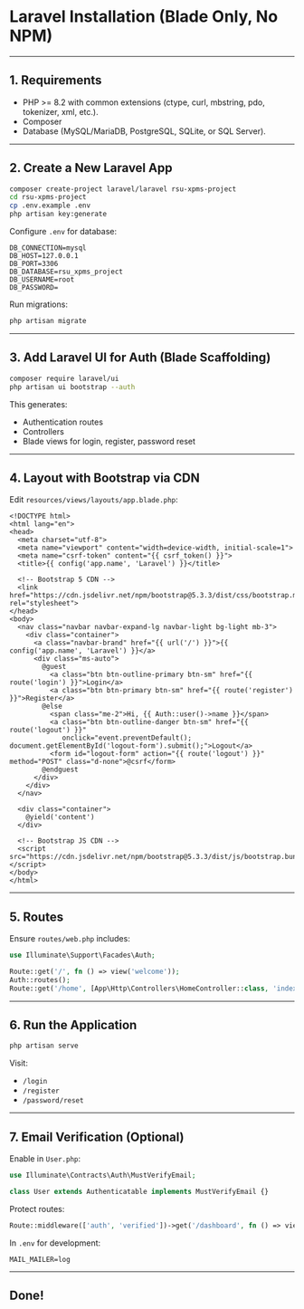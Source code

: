 # Laravel Installation (Blade Only, No NPM)
------------------------------------------------------------------------

## 1. Requirements

-   PHP \>= 8.2 with common extensions (ctype, curl, mbstring, pdo,
    tokenizer, xml, etc.).
-   Composer
-   Database (MySQL/MariaDB, PostgreSQL, SQLite, or SQL Server).

------------------------------------------------------------------------

## 2. Create a New Laravel App

``` bash
composer create-project laravel/laravel rsu-xpms-project
cd rsu-xpms-project
cp .env.example .env
php artisan key:generate
```

Configure `.env` for database:

    DB_CONNECTION=mysql
    DB_HOST=127.0.0.1
    DB_PORT=3306
    DB_DATABASE=rsu_xpms_project
    DB_USERNAME=root
    DB_PASSWORD=

Run migrations:

``` bash
php artisan migrate
```

------------------------------------------------------------------------

## 3. Add Laravel UI for Auth (Blade Scaffolding)

``` bash
composer require laravel/ui
php artisan ui bootstrap --auth
```

This generates:

-   Authentication routes
-   Controllers
-   Blade views for login, register, password reset

------------------------------------------------------------------------

## 4. Layout with Bootstrap via CDN

Edit `resources/views/layouts/app.blade.php`:

``` blade
<!DOCTYPE html>
<html lang="en">
<head>
  <meta charset="utf-8">
  <meta name="viewport" content="width=device-width, initial-scale=1">
  <meta name="csrf-token" content="{{ csrf_token() }}">
  <title>{{ config('app.name', 'Laravel') }}</title>

  <!-- Bootstrap 5 CDN -->
  <link href="https://cdn.jsdelivr.net/npm/bootstrap@5.3.3/dist/css/bootstrap.min.css" rel="stylesheet">
</head>
<body>
  <nav class="navbar navbar-expand-lg navbar-light bg-light mb-3">
    <div class="container">
      <a class="navbar-brand" href="{{ url('/') }}">{{ config('app.name', 'Laravel') }}</a>
      <div class="ms-auto">
        @guest
          <a class="btn btn-outline-primary btn-sm" href="{{ route('login') }}">Login</a>
          <a class="btn btn-primary btn-sm" href="{{ route('register') }}">Register</a>
        @else
          <span class="me-2">Hi, {{ Auth::user()->name }}</span>
          <a class="btn btn-outline-danger btn-sm" href="{{ route('logout') }}"
             onclick="event.preventDefault(); document.getElementById('logout-form').submit();">Logout</a>
          <form id="logout-form" action="{{ route('logout') }}" method="POST" class="d-none">@csrf</form>
        @endguest
      </div>
    </div>
  </nav>

  <div class="container">
    @yield('content')
  </div>

  <!-- Bootstrap JS CDN -->
  <script src="https://cdn.jsdelivr.net/npm/bootstrap@5.3.3/dist/js/bootstrap.bundle.min.js"></script>
</body>
</html>
```

------------------------------------------------------------------------

## 5. Routes

Ensure `routes/web.php` includes:

``` php
use Illuminate\Support\Facades\Auth;

Route::get('/', fn () => view('welcome'));
Auth::routes();
Route::get('/home', [App\Http\Controllers\HomeController::class, 'index'])->name('home');
```

------------------------------------------------------------------------

## 6. Run the Application

``` bash
php artisan serve
```

Visit:

-   `/login`
-   `/register`
-   `/password/reset`

------------------------------------------------------------------------

## 7. Email Verification (Optional)

Enable in `User.php`:

``` php
use Illuminate\Contracts\Auth\MustVerifyEmail;

class User extends Authenticatable implements MustVerifyEmail {}
```

Protect routes:

``` php
Route::middleware(['auth', 'verified'])->get('/dashboard', fn () => view('dashboard'));
```

In `.env` for development:

    MAIL_MAILER=log

------------------------------------------------------------------------

## Done!
